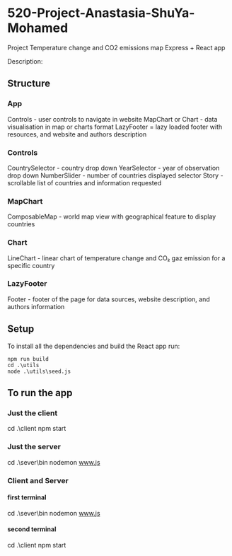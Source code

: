 # 520-Project-Anastasia-ShuYa-Mohamed

Project Temperature change and CO2 emissions map
Express + React app

Description: 

## Structure

### App
Controls - user controls to navigate in website
MapChart or Chart - data visualisation in map or charts format
LazyFooter = lazy loaded footer with resources, and website and authors description

### Controls
CountrySelector - country drop down 
YearSelector - year of observation drop down 
NumberSlider - number of countries displayed selector
Story - scrollable list of countries and information requested

### MapChart
ComposableMap - world map view with geographical feature to display countries 

### Chart
LineChart - linear chart of temperature change and CO₂ gaz emission for a specific country

### LazyFooter
Footer - footer of the page for data sources, website description, and authors information

## Setup

To install all the dependencies and build the React app run:

```
npm run build
cd .\utils
node .\utils\seed.js
```

## To run the app

### Just the client

cd .\client
npm start

### Just the server

cd .\sever\bin
nodemon www.js

### Client and Server

#### first terminal
cd .\sever\bin
nodemon www.js

#### second terminal
cd .\client
npm start
